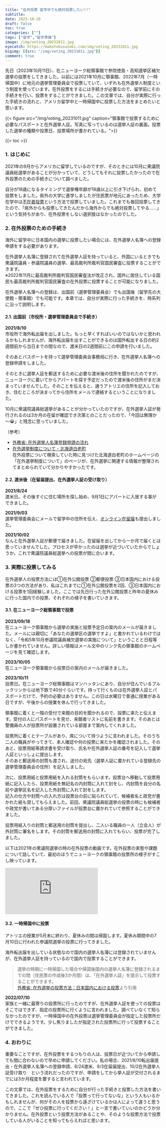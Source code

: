 ```yaml
---
title: "在外投票 留学中でも絶対投票したい!!"
subtitle: 
date: 2023-10-28
draft: false
toc: true
categories: [""]
tags: ["留学","留学準備"]
image: /img/voting_20231011.jpg
eyecatch: https://makotokusunoki.com/img/voting_20231011.jpg
bigimg: [{src: "/img/voting_20231011.jpg"}]
comment: true
---
```


先日（2023年10月11日）、在ニューヨーク総領事館で参院徳島・高知選挙区補欠選挙の投票をしてきました。以前には2021年10月に領事館、2022年7月（一時帰国中）に地元の選挙管理委員会で投票していて、いずれも在外選挙人制度という制度を使っています。在外投票をするには手続きが必要なので、留学前にその手続きを行い、投票をすることができました。この文章では、自分が実際に行った手続きの流れと、アメリカ留学中と一時帰国中に投票した方法をまとめたいと思います。  

{{< figure src="/img/voting_20231011.jpg" caption="領事館で投票するために必要なパスポートと在外選挙人証。写真に写っているのは選挙人証の裏面。投票した選挙の種類や投票日、投票場所が書かれている。">}}

{{< toc >}}

### 1. はじめに
2021年の9月からアメリカに留学しているのですが、そのときには10月に衆議院議員総選挙があることが分かっていて、どうしてもそれに投票したかったので在外投票のための手続きについて調べました。  

自分が18歳になるタイミングで選挙権年齢が18歳以上に引き下げられ、初めて投票をしました。県外の大学に進学しましたが住民票が地元にあったため、大学在学中は[不在者投票](https://www.soumu.go.jp/senkyo/senkyo_s/naruhodo/naruhodo05.html#chapter2)という方法で投票していました。これまでも毎回投票してきたので、「県外からも投票してきたんだから海外からでも絶対投票してやる……」という気持ちがあり、在外投票をしない選択肢はなかったのでした。

### 2. 在外投票のための手続き
海外に留学中に日本国内の選挙に投票したい場合には、在外選挙人名簿への登録申請をする必要があります。  

在外選挙人名簿に登録されて在外選挙人証を持っていると、外国にいるときでも衆議院議員・参議院議員の選挙、最高裁判所裁判官国民審査に投票することができます。    
※2022年11月に最高裁判所裁判官国民審査法が改正され、国外に居住している国民も最高裁判所裁判官国民審査の在外投票に投票することが可能になりました。 

在外選挙人名簿への登録は、出国前（選挙管理委員会）でも出国後（留学先の大使館・領事館）でも可能です。本章では、自分が実際に行った手続きを、時系列に沿って説明します。

#### 2.1. 出国前（市役所・選挙管理委員会で手続き）
**2021/8/10**  
市役所で海外転出届を出しました。もっと早くすればいいのではないかと思われるかもしれませんが、海外転出届を出すことができるのは国外転出する日の約2週間前から当日までの間なので、渡米日の2週間前にこの申請を行いました。

そのあとパスポートを持って選挙管理委員会事務局に行き、在外選挙人名簿への登録申請をしました。

そのときに選挙人証を郵送するために必要な渡米後の住所を聞かれたのですが、ニューヨークに着いてからアパートを探す予定だったので渡米後の住所がまだ決まっていませんでした。そのことを伝えると、通うアトリエの住所を記入しておき、住むところが決まってから住所をメールで連絡するということになりました。   

10月に衆議院議員総選挙があることが分かっていたのですが、在外選挙人証が発行されるのは3か月の在留が確認でき次第とのことだったので、「今回は無理か～😭」と残念に思っていました。

（参考）  
- [外務省: 在外選挙人名簿登録申請の流れ](https://www.mofa.go.jp/mofaj/toko/senkyo/flow.html#:~:text=%E5%9C%A8%E5%A4%96%E9%81%B8%E6%8C%99%E4%BA%BA%E3%81%AE%E6%96%B9,%E5%8C%BA%E7%94%BA%E6%9D%91%E3%81%AE%E9%81%B8%E6%8C%99%E7%AE%A1%E7%90%86)  
- [在外選挙制度について - 北海道白老町](https://www.town.shiraoi.hokkaido.jp/docs/4640.html)  
在外投票について検索していた時に見つけた北海道白老町のホームページの「在外選挙制度について」のページが、在外選挙に関連する情報が整理されてまとめられていて分かりやすかったです。
#### 2.2. 渡米後（在留届提出、在外選挙人証の受け取り）
**2021/8/24**  
渡米日。その後すぐに住む場所を探し始め、9月1日にアパートに入居する事ができました。  

**2021/9/03**  
選挙管理委員会にメールで留学中の住所を伝え、[オンライン在留届](https://www.ezairyu.mofa.go.jp/RRnet/index.html)も提出しました。  

**2021/10/02**  
なんと在外選挙人証が郵便で届きました。在留届を出してから一か月で届くとは思っていませんでした。プロセスが早かったのは選挙が近づいていたからでしょうか。これで衆議院議員総選挙への投票が間に合います。

### 3. 実際に投票してみる
在外選挙人の投票方法には①在外公館投票 ②郵便投票 ③日本国内における投票の3つの方法があり、私はこれまでに①在外公館投票を2回、③日本国内における投票を1回経験しました。ここでは先日行った在外公館投票と昨年の夏休みに行った国内での投票、それぞれの様子を書いていきます。
#### 3.1. 在ニューヨーク総領事館で投票
**2023/09/18**  
在ニューヨーク領事館から選挙の実施と投票予定日の案内のメールが届きました。メールには親切に「あなたの選挙区の選挙ですよ」と書かれているわけではなく、「令和5年10月参議院議員補欠選挙の実施について」ということと日程等しか書かれていません。詳しい情報はメール文中のリンク先の領事館のホームページを見て確認します。  

**2023/10/05**  
在ニューヨーク領事館から投票日の案内のメールが届きました。  

**2023/10/11**  
投票日。在ニューヨーク総領事館はマンハッタンにあり、自分が住んでいるブルックリンからは地下鉄で40分ぐらいです。持って行くものは在外選挙人証とパスポートだけで、予約の必要はありません。この日は水曜日で普通に授業がある日ですが、午後からの授業を休んで行ってきました。  

領事館に着くと一階の受付で来館の目的を聞かれるので、投票に来たと伝えます。受付の人にパスポートを見せ、来館者リストに名前を書きます。そのあとは警備員の人が投票所が設置されている部屋まで案内してくれました。  

投票所に着くとテーブルがあり、席について待つように言われました。そのうち二人の職員がやってきて、本人確認や何の投票に来たかを確認されました。そのあと、投票用紙等請求書を受け取り、氏名や在外選挙人証の番号を記入して選挙人証といっしょに提出します。  
そのあと郵送用の封筒も渡され、送付の宛先（選挙人証に書かれている登録先の選挙管理委員会の住所）を記入しました。  

次に、投票用紙と投票用紙を入れる封筒をもらいます。投票台へ移動して投票用紙に記入したら、投票用紙を無記名の内封筒に入れて封をし、内封筒を自分の名前や選挙区名を記入した外封筒に入れて封をします。  
記入の仕方や封筒への入れ方は投票台の前に貼られていて、候補者名と政党が書かれた紙も貸してもらえました。前回、衆議院議員総選挙の投票の時にも候補者や政党が書いてある分厚いファイルが投票台に置かれていて参照することができました。  

投票用紙入りの封筒と郵送用の封筒を提出し、二人いる職員の一人（立会人）が外封筒に署名をします。その封筒を郵送用の封筒に入れてもらい、投票が完了しました。  


以下は2021年の衆議院選挙の時の在外投票の動画です。在外投票の実態や課題について話していて、最初のほうでニューヨークの領事館の投票所の様子がすこし映っています。
<iframe src="https://www.youtube.com/embed/_eqwr_g6ksc" title="YouTube video player" frameborder="0" allow="accelerometer; autoplay; clipboard-write; encrypted-media; gyroscope; picture-in-picture; web-share" allowfullscreen></iframe>

#### 3.2. 一時帰国中に投票

アトリエの授業が5月末に終わり、夏休みの間は帰国します。夏休み期間中の7月10日に行われた参議院選挙の投票に行ってきました。

海外転出届を出している状態なので国内の選挙人名簿には登録されていませんが、在外選挙人証を持っているので国内で投票することができます。

> 選挙の時期に一時帰国した場合や帰国後国内の選挙人名簿に登録されるまでの間（住民票の作成後3か月間）は、「在外選挙人証」を提示して投票することができます。  
>[外務省: 在外選挙の投票方法：日本国内における投票](https://www.mofa.go.jp/mofaj/toko/senkyo/vote3.html)より引用

**2022/07/10**  
家族と一緒に最寄りの投票所に行ったのですが、在外選挙人証を使っての投票はそこではできず、指定の投票所に行くように言われました。調べていなくて知らなかったのですが、一時帰国中の在外投票は選挙管理委員会が指定した投票所だけでできるようです。少し焦りましたが指定された投票所に行って投票することができました。
### 4. おわりに
重要なことですが、在外投票をするつもりの人は、投票日が近づいてから申請しても間に合わないので早めに申請してください。私の場合、2021/8/10転出届提出・在外選挙人名簿への登録申請、8/24渡米、9/3在留届提出、10/2在外選挙人証受け取り　という流れだったのですが、申請をしてから挙人証が交付されるまでには3か月程度を要すると言われています。  

この文章では、在外投票をするために自分が行った手続きと投票した方法を書いてきました。これを読んでいる人で「投票って行ってないな」という人もいるかもしれませんが、何がその人を投票から遠ざけているかは人によって違うと思うので、ここで「ぜひ投票に行ってください！」と一言で書いていいのかどうか分かりません。在外投票という投票方法があることや、そのような投票方法で投票している人がいることを知ってもらえればと思います。